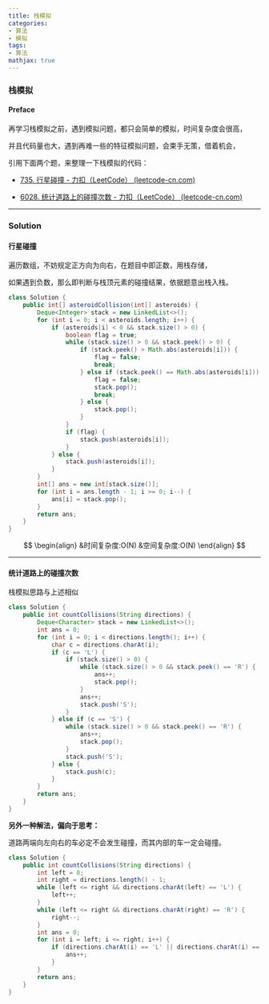 ```yaml
---
title: 栈模拟
categories:
- 算法
- 模拟
tags:
- 算法
mathjax: true
---
```


### 栈模拟

<!--more-->

#### Preface

再学习栈模拟之前，遇到模拟问题，都只会简单的模拟，时间复杂度会很高，

并且代码量也大，遇到再难一些的特征模拟问题，会束手无策，借着机会，

引用下面两个题，来整理一下栈模拟的代码：

* [735. 行星碰撞 - 力扣（LeetCode） (leetcode-cn.com)](https://leetcode-cn.com/problems/asteroid-collision/)

* [6028. 统计道路上的碰撞次数 - 力扣（LeetCode） (leetcode-cn.com)](https://leetcode-cn.com/problems/count-collisions-on-a-road/)

----

### Solution

#### 行星碰撞

遍历数组，不妨规定正方向为向右，在题目中即正数，用栈存储，

如果遇到负数，那么即判断与栈顶元素的碰撞结果，依据题意出栈入栈。

```java
class Solution {
    public int[] asteroidCollision(int[] asteroids) {
        Deque<Integer> stack = new LinkedList<>();
        for (int i = 0; i < asteroids.length; i++) {
            if (asteroids[i] < 0 && stack.size() > 0) {
                boolean flag = true;
                while (stack.size() > 0 && stack.peek() > 0) {
                    if (stack.peek() > Math.abs(asteroids[i])) {
                        flag = false;
                        break;
                    } else if (stack.peek() == Math.abs(asteroids[i])) {
                        flag = false;
                        stack.pop();
                        break;
                    } else {
                        stack.pop();
                    }
                }
                if (flag) {
                    stack.push(asteroids[i]);
                }
            } else {
                stack.push(asteroids[i]);
            }
        }
        int[] ans = new int[stack.size()];
        for (int i = ans.length - 1; i >= 0; i--) {
            ans[i] = stack.pop();
        }
        return ans;
    }
}
```

$$
\begin{align}
&时间复杂度:O(N)
&空间复杂度:O(N)
\end{align}
$$

-----

#### 统计道路上的碰撞次数

栈模拟思路与上述相似

```java
class Solution {
    public int countCollisions(String directions) {
        Deque<Character> stack = new LinkedList<>();
        int ans = 0;
        for (int i = 0; i < directions.length(); i++) {
            char c = directions.charAt(i);
            if (c == 'L') {
                if (stack.size() > 0) {
                    while (stack.size() > 0 && stack.peek() == 'R') {
                        ans++;
                        stack.pop();
                    }
                    ans++;
                    stack.push('S');
                }
            } else if (c == 'S') {
                while (stack.size() > 0 && stack.peek() == 'R') {
                    ans++;
                    stack.pop();
                }
                stack.push('S');
            } else {
                stack.push(c);
            }
        }
        return ans;
    }
}
```

**另外一种解法，偏向于思考：**

道路两端向左向右的车必定不会发生碰撞，而其内部的车一定会碰撞。

```java
class Solution {
    public int countCollisions(String directions) {
        int left = 0;
        int right = directions.length() - 1;
        while (left <= right && directions.charAt(left) == 'L') {
            left++;
        }
        while (left <= right && directions.charAt(right) == 'R') {
            right--;
        }
        int ans = 0;
        for (int i = left; i <= right; i++) {
            if (directions.charAt(i) == 'L' || directions.charAt(i) == 'R') {
                ans++;
            }
        }
        return ans;
    }
}
```

